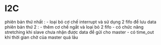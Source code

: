 # I2C
  phiên bản thứ nhất :
    - loại bỏ cơ chế interrupt và sử dụng 2 fifo để lưu data
  phiên bản thứ 2 :
    - thêm cơ chế ngắt và loại bỏ 2 fifo
    - có chức năng stretching khi slave chưa nhận được data để gửi cho master
    - có time_out khi thời gian chờ của master quá lâu 



